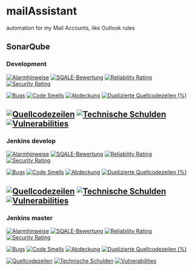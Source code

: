 # mailAssistant
automation for my Mail Accounts, like Outlook rules
## SonarQube

### Development
[![Alarmhinweise](https://sonarqube.mahillmann.de/api/project_badges/measure?project=mailAssistent&metric=alert_status)](https://sonarqube.mahillmann.de/dashboard?id=mailAssistent)
[![SQALE-Bewertung](https://sonarqube.mahillmann.de/api/project_badges/measure?project=mailAssistent&metric=sqale_rating)](https://sonarqube.mahillmann.de/component_measures?id=mailAssistent&metric=Maintainability)
[![Reliability Rating](https://sonarqube.mahillmann.de/api/project_badges/measure?project=mailAssistent&metric=reliability_rating)](https://sonarqube.mahillmann.de/component_measures?id=mailAssistent&metric=reliability_rating&view=list)
[![Security Rating](https://sonarqube.mahillmann.de/api/project_badges/measure?project=mailAssistent&metric=security_rating)](https://sonarqube.mahillmann.de/component_measures?id=mailAssistent&metric=security_rating&view=list)

[![Bugs](https://sonarqube.mahillmann.de/api/project_badges/measure?project=mailAssistent&metric=bugs)](https://sonarqube.mahillmann.de/project/issues?id=mailAssistent&resolved=false&types=BUG)
[![Code Smells](https://sonarqube.mahillmann.de/api/project_badges/measure?project=mailAssistent&metric=code_smells)](https://sonarqube.mahillmann.de/project/issues?id=mailAssistent&resolved=false&types=CODE_SMELL)
[![Abdeckung](https://sonarqube.mahillmann.de/api/project_badges/measure?project=mailAssistent&metric=coverage)](https://sonarqube.mahillmann.de/component_measures?id=mailAssistent&metric=coverage&view=list)
[![Duplizierte Quellcodezeilen (%)](https://sonarqube.mahillmann.de/api/project_badges/measure?project=mailAssistent&metric=duplicated_lines_density)](https://sonarqube.mahillmann.de/component_measures?id=mailAssistent&metric=duplicated_blocks&view=list)

[![Quellcodezeilen](https://sonarqube.mahillmann.de/api/project_badges/measure?project=mailAssistent&metric=ncloc)](https://sonarqube.mahillmann.de/code?id=mailAssistent)
[![Technische Schulden](https://sonarqube.mahillmann.de/api/project_badges/measure?project=mailAssistent&metric=sqale_index)](https://sonarqube.mahillmann.de/dashboard?id=mailAssistent)
[![Vulnerabilities](https://sonarqube.mahillmann.de/api/project_badges/measure?project=mailAssistent&metric=vulnerabilities)](https://sonarqube.mahillmann.de/project/issues?id=mailAssistent&resolved=false&types=VULNERABILITY)
---
### Jenkins develop
[![Alarmhinweise](https://sonarqube.mahillmann.de/api/project_badges/measure?project=jenkins%23mailAssistent%23develop&metric=alert_status)](https://sonarqube.mahillmann.de/dashboard?id=jenkins%23mailAssistent%23develop)
[![SQALE-Bewertung](https://sonarqube.mahillmann.de/api/project_badges/measure?project=jenkins%23mailAssistent%23develop&metric=sqale_rating)](https://sonarqube.mahillmann.de/component_measures?id=jenkins%23mailAssistent%23develop&metric=Maintainability)
[![Reliability Rating](https://sonarqube.mahillmann.de/api/project_badges/measure?project=jenkins%23mailAssistent%23develop&metric=reliability_rating)](https://sonarqube.mahillmann.de/component_measures?id=jenkins%23mailAssistent%23develop&metric=reliability_rating&view=list)
[![Security Rating](https://sonarqube.mahillmann.de/api/project_badges/measure?project=jenkins%23mailAssistent%23develop&metric=security_rating)](https://sonarqube.mahillmann.de/component_measures?id=jenkins%23mailAssistent%23develop&metric=security_rating&view=list)

[![Bugs](https://sonarqube.mahillmann.de/api/project_badges/measure?project=jenkins%23mailAssistent%23develop&metric=bugs)](https://sonarqube.mahillmann.de/project/issues?id=jenkins%23mailAssistent%23develop&resolved=false&types=BUG)
[![Code Smells](https://sonarqube.mahillmann.de/api/project_badges/measure?project=jenkins%23mailAssistent%23develop&metric=code_smells)](https://sonarqube.mahillmann.de/project/issues?id=jenkins%23mailAssistent%23develop&resolved=false&types=CODE_SMELL)
[![Abdeckung](https://sonarqube.mahillmann.de/api/project_badges/measure?project=jenkins%23mailAssistent%23develop&metric=coverage)](https://sonarqube.mahillmann.de/component_measures?id=jenkins%23mailAssistent%23develop&metric=coverage&view=list)
[![Duplizierte Quellcodezeilen (%)](https://sonarqube.mahillmann.de/api/project_badges/measure?project=jenkins%23mailAssistent%23develop&metric=duplicated_lines_density)](https://sonarqube.mahillmann.de/component_measures?id=jenkins%23mailAssistent%23develop&metric=duplicated_blocks&view=list)

[![Quellcodezeilen](https://sonarqube.mahillmann.de/api/project_badges/measure?project=jenkins%23mailAssistent%23develop&metric=ncloc)](https://sonarqube.mahillmann.de/code?id=jenkins%23mailAssistent%23develop)
[![Technische Schulden](https://sonarqube.mahillmann.de/api/project_badges/measure?project=jenkins%23mailAssistent%23develop&metric=sqale_index)](https://sonarqube.mahillmann.de/dashboard?id=jenkins%23mailAssistent%23develop)
[![Vulnerabilities](https://sonarqube.mahillmann.de/api/project_badges/measure?project=jenkins%23mailAssistent%23develop&metric=vulnerabilities)](https://sonarqube.mahillmann.de/project/issues?id=jenkins%23mailAssistent%23develop&resolved=false&types=VULNERABILITY)
---
### Jenkins master
[![Alarmhinweise](https://sonarqube.mahillmann.de/api/project_badges/measure?project=jenkins%23mailAssistent%23master&metric=alert_status)](https://sonarqube.mahillmann.de/dashboard?id=jenkins%23mailAssistent%23master)
[![SQALE-Bewertung](https://sonarqube.mahillmann.de/api/project_badges/measure?project=jenkins%23mailAssistent%23master&metric=sqale_rating)](https://sonarqube.mahillmann.de/component_measures?id=jenkins%23mailAssistent%23master&metric=Maintainability)
[![Reliability Rating](https://sonarqube.mahillmann.de/api/project_badges/measure?project=jenkins%23mailAssistent%23master&metric=reliability_rating)](https://sonarqube.mahillmann.de/component_measures?id=jenkins%23mailAssistent%23master&metric=reliability_rating&view=list)
[![Security Rating](https://sonarqube.mahillmann.de/api/project_badges/measure?project=jenkins%23mailAssistent%23master&metric=security_rating)](https://sonarqube.mahillmann.de/component_measures?id=jenkins%23mailAssistent%23master&metric=security_rating&view=list)

[![Bugs](https://sonarqube.mahillmann.de/api/project_badges/measure?project=jenkins%23mailAssistent%23master&metric=bugs)](https://sonarqube.mahillmann.de/project/issues?id=jenkins%23mailAssistent%23master&resolved=false&types=BUG)
[![Code Smells](https://sonarqube.mahillmann.de/api/project_badges/measure?project=jenkins%23mailAssistent%23master&metric=code_smells)](https://sonarqube.mahillmann.de/project/issues?id=jenkins%23mailAssistent%23master&resolved=false&types=CODE_SMELL)
[![Abdeckung](https://sonarqube.mahillmann.de/api/project_badges/measure?project=jenkins%23mailAssistent%23master&metric=coverage)](https://sonarqube.mahillmann.de/component_measures?id=jenkins%23mailAssistent%23master&metric=coverage&view=list)
[![Duplizierte Quellcodezeilen (%)](https://sonarqube.mahillmann.de/api/project_badges/measure?project=jenkins%23mailAssistent%23master&metric=duplicated_lines_density)](https://sonarqube.mahillmann.de/component_measures?id=jenkins%23mailAssistent%23master&metric=duplicated_blocks&view=list)

[![Quellcodezeilen](https://sonarqube.mahillmann.de/api/project_badges/measure?project=jenkins%23mailAssistent%23master&metric=ncloc)](https://sonarqube.mahillmann.de/code?id=jenkins%23mailAssistent%23master)
[![Technische Schulden](https://sonarqube.mahillmann.de/api/project_badges/measure?project=jenkins%23mailAssistent%23master&metric=sqale_index)](https://sonarqube.mahillmann.de/dashboard?id=jenkins%23mailAssistent%23master)
[![Vulnerabilities](https://sonarqube.mahillmann.de/api/project_badges/measure?project=jenkins%23mailAssistent%23master&metric=vulnerabilities)](https://sonarqube.mahillmann.de/project/issues?id=jenkins%23mailAssistent%23master&resolved=false&types=VULNERABILITY)
